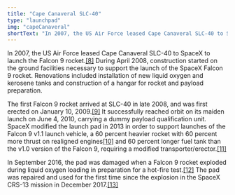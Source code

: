 ```yaml
---
title: "Cape Canaveral SLC-40"
type: "launchpad"
img: "capeCanaveral"
shortText: "In 2007, the US Air Force leased Cape Canaveral SLC-40 to SpaceX to launch the Falcon 9 rocket. During April 2008, construction started on the ground facilities necessary to support the launch of the SpaceX Falcon 9 rocket."
---
```


In 2007, the US Air Force leased Cape Canaveral SLC-40 to SpaceX to launch the Falcon 9 rocket.[[8]](https://en.wikipedia.org/wiki/SpaceX_launch_facilities#cite_note-FloridaToday-8) During April 2008, construction started on the ground facilities necessary to support the launch of the SpaceX Falcon 9 rocket. Renovations included installation of new liquid oxygen and kerosene tanks and construction of a hangar for rocket and payload preparation.

The first Falcon 9 rocket arrived at SLC-40 in late 2008, and was first erected on January 10, 2009.[[9]](https://en.wikipedia.org/wiki/SpaceX_launch_facilities#cite_note-9) It successfully reached orbit on its maiden launch on June 4, 2010, carrying a dummy payload qualification unit. SpaceX modified the launch pad in 2013 in order to support launches of the Falcon 9 v1.1 launch vehicle, a 60 percent heavier rocket with 60 percent more thrust on realigned engines[[10]](https://en.wikipedia.org/wiki/SpaceX_launch_facilities#cite_note-121117SFNfalcon9commercial-10) and 60 percent longer fuel tank than the v1.0 version of the Falcon 9, requiring a modified transporter/erector.[[11]](https://en.wikipedia.org/wiki/SpaceX_launch_facilities#cite_note-sn20130906-11)

In September 2016, the pad was damaged when a Falcon 9 rocket exploded during liquid oxygen loading in preparation for a hot-fire test.[[12]](https://en.wikipedia.org/wiki/SpaceX_launch_facilities#cite_note-12) The pad was repaired and used for the first time since the explosion in the SpaceX CRS-13 mission in December 2017.[[13]](https://en.wikipedia.org/wiki/SpaceX_launch_facilities#cite_note-13)
